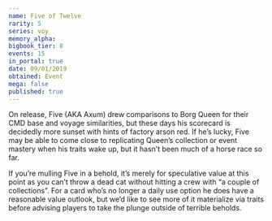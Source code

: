```yaml
---
name: Five of Twelve
rarity: 5
series: voy
memory_alpha:
bigbook_tier: 8
events: 15
in_portal: true
date: 09/01/2019
obtained: Event
mega: false
published: true
---
```


On release, Five (AKA Axum) drew comparisons to Borg Queen for their CMD base and voyage similarities, but these days his scorecard is decidedly more sunset with hints of factory arson red. If he’s lucky, Five may be able to come close to replicating Queen’s collection or event mastery when his traits wake up, but it hasn’t been much of a horse race so far.

If you’re mulling Five in a behold, it’s merely for speculative value at this point as you can’t throw a dead cat without hitting a crew with “a couple of collections”. For a card who’s no longer a daily use option he does have a reasonable value outlook, but we’d like to see more of it materialize via traits before advising players to take the plunge outside of terrible beholds.
